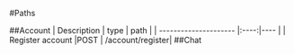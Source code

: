 #Paths

##Account
| Description           | type | path |
| --------------------- |:----:|---- |
| Register account      |POST  | /account/register|
##Chat